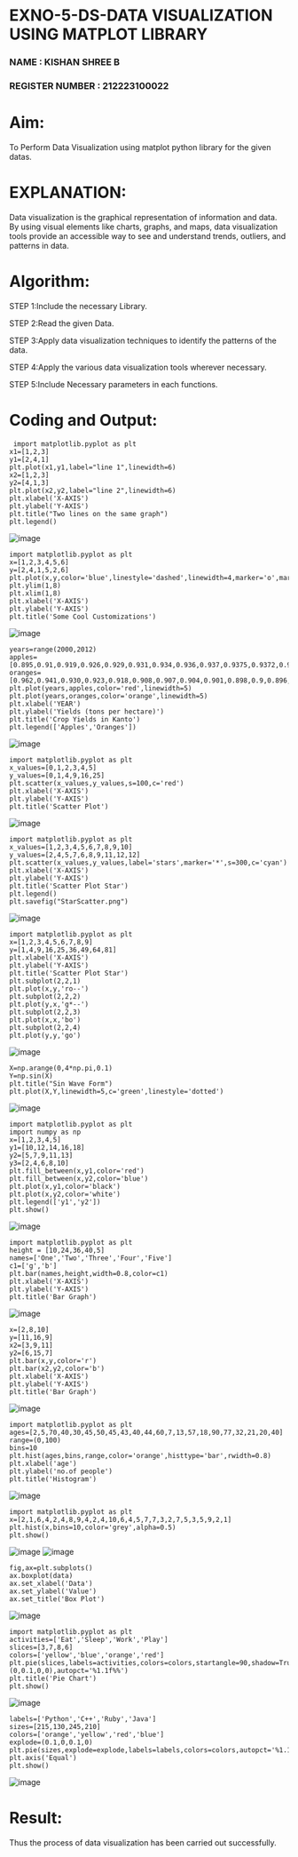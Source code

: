 # EXNO-5-DS-DATA VISUALIZATION USING MATPLOT LIBRARY

### NAME : KISHAN SHREE B
### REGISTER NUMBER : 212223100022
# Aim:
  To Perform Data Visualization using matplot python library for the given datas.

# EXPLANATION:
Data visualization is the graphical representation of information and data. By using visual elements like charts, graphs, and maps, data visualization tools provide an accessible way to see and understand trends, outliers, and patterns in data.

# Algorithm:
STEP 1:Include the necessary Library.

STEP 2:Read the given Data.

STEP 3:Apply data visualization techniques to identify the patterns of the data.

STEP 4:Apply the various data visualization tools wherever necessary.

STEP 5:Include Necessary parameters in each functions.

# Coding and Output:
```
 import matplotlib.pyplot as plt
x1=[1,2,3]
y1=[2,4,1]
plt.plot(x1,y1,label="line 1",linewidth=6)
x2=[1,2,3]
y2=[4,1,3]
plt.plot(x2,y2,label="line 2",linewidth=6)
plt.xlabel('X-AXIS')
plt.ylabel('Y-AXIS')
plt.title("Two lines on the same graph")
plt.legend()
```

![image](https://github.com/user-attachments/assets/ff140aa0-d05d-49ef-a8e9-7ce821b3843c)

```
import matplotlib.pyplot as plt
x=[1,2,3,4,5,6]
y=[2,4,1,5,2,6]
plt.plot(x,y,color='blue',linestyle='dashed',linewidth=4,marker='o',markerfacecolor='red',markersize=14)
plt.ylim(1,8)
plt.xlim(1,8)
plt.xlabel('X-AXIS')
plt.ylabel('Y-AXIS')
plt.title('Some Cool Customizations')
```
![image](https://github.com/user-attachments/assets/2833847b-cff9-4cb2-92c5-151736faf446)

```
years=range(2000,2012)
apples=[0.895,0.91,0.919,0.926,0.929,0.931,0.934,0.936,0.937,0.9375,0.9372,0.939]
oranges=[0.962,0.941,0.930,0.923,0.918,0.908,0.907,0.904,0.901,0.898,0.9,0.896,]
plt.plot(years,apples,color='red',linewidth=5)
plt.plot(years,oranges,color='orange',linewidth=5)
plt.xlabel('YEAR')
plt.ylabel('Yields (tons per hectare)')
plt.title('Crop Yields in Kanto')
plt.legend(['Apples','Oranges'])
```
![image](https://github.com/user-attachments/assets/bef97fac-8390-48f0-accc-786b165748be)

```
import matplotlib.pyplot as plt
x_values=[0,1,2,3,4,5]
y_values=[0,1,4,9,16,25]
plt.scatter(x_values,y_values,s=100,c='red')
plt.xlabel('X-AXIS')
plt.ylabel('Y-AXIS')
plt.title('Scatter Plot')
```
![image](https://github.com/user-attachments/assets/ffc32218-d9b2-491d-b0cd-6cf2bff96053)

```
import matplotlib.pyplot as plt
x_values=[1,2,3,4,5,6,7,8,9,10]
y_values=[2,4,5,7,6,8,9,11,12,12]
plt.scatter(x_values,y_values,label='stars',marker='*',s=300,c='cyan')
plt.xlabel('X-AXIS')
plt.ylabel('Y-AXIS')
plt.title('Scatter Plot Star')
plt.legend()
plt.savefig("StarScatter.png")
```
![image](https://github.com/user-attachments/assets/a6552a78-8cec-4c14-830e-01538fabe589)

```
import matplotlib.pyplot as plt
x=[1,2,3,4,5,6,7,8,9]
y=[1,4,9,16,25,36,49,64,81]
plt.xlabel('X-AXIS')
plt.ylabel('Y-AXIS')
plt.title('Scatter Plot Star')
plt.subplot(2,2,1)
plt.plot(x,y,'ro--')
plt.subplot(2,2,2)
plt.plot(y,x,'g*--')
plt.subplot(2,2,3)
plt.plot(x,x,'bo')
plt.subplot(2,2,4)
plt.plot(y,y,'go')
```
![image](https://github.com/user-attachments/assets/52f208fb-cc63-4616-af1c-3befbb27f372)
```
X=np.arange(0,4*np.pi,0.1)
Y=np.sin(X)
plt.title("Sin Wave Form")
plt.plot(X,Y,linewidth=5,c='green',linestyle='dotted')
```
![image](https://github.com/user-attachments/assets/06eef755-e136-46f2-8fee-8eeb50fdccd8)

```
import matplotlib.pyplot as plt
import numpy as np
x=[1,2,3,4,5]
y1=[10,12,14,16,18]
y2=[5,7,9,11,13]
y3=[2,4,6,8,10]
plt.fill_between(x,y1,color='red')
plt.fill_between(x,y2,color='blue')
plt.plot(x,y1,color='black')
plt.plot(x,y2,color='white')
plt.legend(['y1','y2'])
plt.show()

```
![image](https://github.com/user-attachments/assets/7828767b-084e-4b67-8a74-a793d00b33f2)
```
import matplotlib.pyplot as plt
height = [10,24,36,40,5]
names=['One','Two','Three','Four','Five']
c1=['g','b']
plt.bar(names,height,width=0.8,color=c1)
plt.xlabel('X-AXIS')
plt.ylabel('Y-AXIS')
plt.title('Bar Graph')
```
![image](https://github.com/user-attachments/assets/87cbefd1-0e17-4e24-af50-9c1635b3cb35)
```
x=[2,8,10]
y=[11,16,9]
x2=[3,9,11]
y2=[6,15,7]
plt.bar(x,y,color='r')
plt.bar(x2,y2,color='b')
plt.xlabel('X-AXIS')
plt.ylabel('Y-AXIS')
plt.title('Bar Graph')
```
![image](https://github.com/user-attachments/assets/7380ee63-a197-486f-8493-2d862440619d)

```
import matplotlib.pyplot as plt
ages=[2,5,70,40,30,45,50,45,43,40,44,60,7,13,57,18,90,77,32,21,20,40]
range=(0,100)
bins=10
plt.hist(ages,bins,range,color='orange',histtype='bar',rwidth=0.8)
plt.xlabel('age')
plt.ylabel('no.of people')
plt.title('Histogram')
```
![image](https://github.com/user-attachments/assets/44355106-a0db-4c98-8e1f-5999d73704c0)

```
import matplotlib.pyplot as plt
x=[2,1,6,4,2,4,8,9,4,2,4,10,6,4,5,7,7,3,2,7,5,3,5,9,2,1]
plt.hist(x,bins=10,color='grey',alpha=0.5)
plt.show()
```
![image](https://github.com/user-attachments/assets/d55a1988-1cc8-4abd-8643-27e860e7d6c3)
![image](https://github.com/user-attachments/assets/03ab0765-453f-4bbc-b379-35a74bddf21f)
```
fig,ax=plt.subplots()
ax.boxplot(data)
ax.set_xlabel('Data')
ax.set_ylabel('Value')
ax.set_title('Box Plot')
```
![image](https://github.com/user-attachments/assets/3305f426-f370-40d6-96e4-c1009ac55b52)

```
import matplotlib.pyplot as plt
activities=['Eat','Sleep','Work','Play']
slices=[3,7,8,6]
colors=['yellow','blue','orange','red']
plt.pie(slices,labels=activities,colors=colors,startangle=90,shadow=True,explode=(0,0.1,0,0),autopct='%1.1f%%')
plt.title('Pie Chart')
plt.show()
```
![image](https://github.com/user-attachments/assets/7e9cc623-9865-4318-9e89-050e02f5e362)

```
labels=['Python','C++','Ruby','Java']
sizes=[215,130,245,210]
colors=['orange','yellow','red','blue']
explode=(0.1,0,0.1,0)
plt.pie(sizes,explode=explode,labels=labels,colors=colors,autopct='%1.1f%%',shadow=True,startangle=90)
plt.axis('Equal')
plt.show()
```

![image](https://github.com/user-attachments/assets/311bd79f-ed84-48e2-bd83-b9ba87c2f49c)


# Result:
 Thus the process of data visualization has been carried out successfully.
